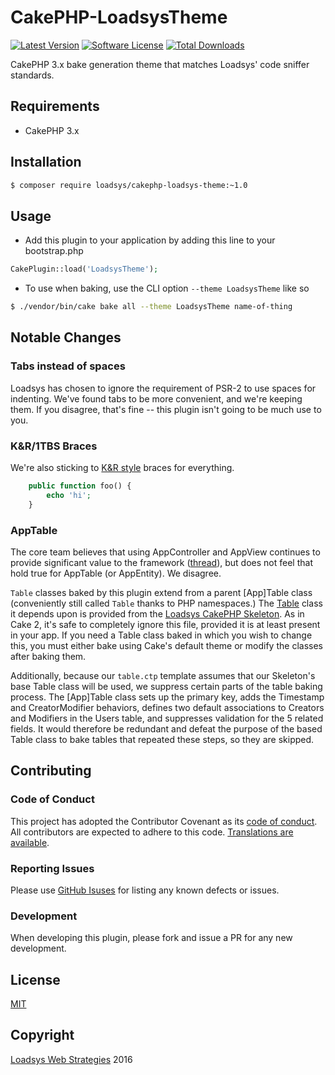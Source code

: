 # CakePHP-LoadsysTheme

[![Latest Version](https://img.shields.io/github/release/loadsys/CakePHP-LoadsysTheme.svg?style=flat-square)](https://github.com/loadsys/CakePHP-LoadsysTheme/releases)
[![Software License](https://img.shields.io/badge/license-MIT-brightgreen.svg?style=flat-square)](LICENSE.md)
[![Total Downloads](https://img.shields.io/packagist/dt/loadsys/cakephp-loadsys-theme.svg?style=flat-square)](https://packagist.org/packages/loadsys/cakephp-loadsys-theme)

<!--
[![Build Status](https://travis-ci.org/loadsys/CakePHP-LoadsysTheme.svg?branch=master&style=flat-square)](https://travis-ci.org/loadsys/CakePHP-LoadsysTheme)
[![Coverage Status](https://coveralls.io/repos/loadsys/CakePHP-LoadsysTheme/badge.svg)](https://coveralls.io/r/loadsys/CakePHP-LoadsysTheme)
-->

CakePHP 3.x bake generation theme that matches Loadsys' code sniffer standards.


## Requirements

* CakePHP 3.x


## Installation

````bash
$ composer require loadsys/cakephp-loadsys-theme:~1.0
````


## Usage

* Add this plugin to your application by adding this line to your bootstrap.php

````php
CakePlugin::load('LoadsysTheme');
````

* To use when baking, use the CLI option `--theme LoadsysTheme` like so

````bash
$ ./vendor/bin/cake bake all --theme LoadsysTheme name-of-thing
````

## Notable Changes

### Tabs instead of spaces

Loadsys has chosen to ignore the requirement of PSR-2 to use spaces for indenting. We've found tabs to be more convenient, and we're keeping them. If you disagree, that's fine -- this plugin isn't going to be much use to you.

### K&R/1TBS Braces

We're also sticking to [K&R style](https://en.wikipedia.org/wiki/Indent_style#K.26R_style) braces for everything.

```php
	public function foo() {
		echo 'hi';
	}
```

### AppTable

The core team believes that using AppController and AppView continues to provide significant value to the framework ([thread](https://github.com/cakephp/cakephp/issues/4421#issuecomment-53759646)), but does not feel that hold true for AppTable (or AppEntity). We disagree.

`Table` classes baked by this plugin extend from a parent [App]Table class (conveniently still called `Table` thanks to PHP namespaces.) The [Table](https://github.com/loadsys/CakePHP-Skeleton/tree/master/src/Model/Table/Table.php) class it depends upon is provided from the [Loadsys CakePHP Skeleton](https://github.com/loadsys/CakePHP-Skeleton). As in Cake 2, it's safe to completely ignore this file, provided it is at least present in your app. If you need a Table class baked in which you wish to change this, you must either bake using Cake's default theme or modify the classes after baking them.

Additionally, because our `table.ctp` template assumes that our Skeleton's base Table class will be used, we suppress certain parts of the table baking process. The [App]Table class sets up the primary key, adds the Timestamp and CreatorModifier behaviors, defines two default associations to Creators and Modifiers in the Users table, and suppresses validation for the 5 related fields. It would therefore be redundant and defeat the purpose of the based Table class to bake tables that repeated these steps, so they are skipped.


## Contributing

### Code of Conduct

This project has adopted the Contributor Covenant as its [code of conduct](CODE_OF_CONDUCT.md). All contributors are expected to adhere to this code. [Translations are available](http://contributor-covenant.org/).

### Reporting Issues

Please use [GitHub Isuses](https://github.com/loadsys/CakePHP-LoadsysTheme/issues) for listing any known defects or issues.

### Development

When developing this plugin, please fork and issue a PR for any new development.


## License ##

[MIT](https://github.com/loadsys/CakePHP-LoadsysTheme/blob/master/LICENSE.md)


## Copyright ##

[Loadsys Web Strategies](http://www.loadsys.com) 2016
